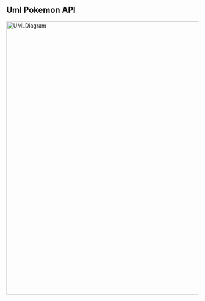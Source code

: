 ## Uml Pokemon API
<img width="716" height="714" alt="UMLDiagram" src="https://github.com/user-attachments/assets/7bbc4258-7c17-44de-8be8-d1a96edb7cfa" />
